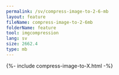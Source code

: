 ```yaml
---
permalink: /sv/compress-image-to-2-6-mb
layout: feature
fileName: compress-image-to-2-6mb
folderName: feature
tool: imgcompression
lang: sv
size: 2662.4
type: mb
---
```


{%- include compress-image-to-X.html -%}
